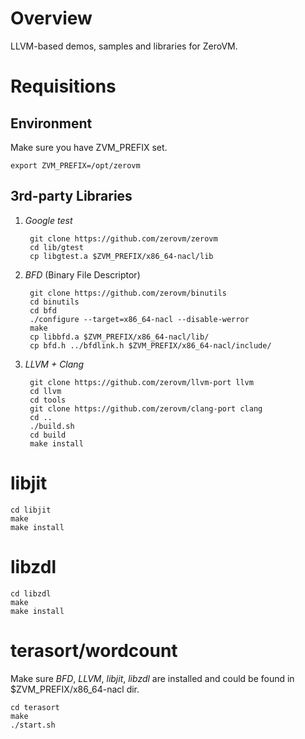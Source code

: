 # Overview

LLVM-based demos, samples and libraries for ZeroVM.

# Requisitions

## Environment

Make sure you have ZVM_PREFIX set.

    export ZVM_PREFIX=/opt/zerovm

## 3rd-party Libraries

1. *Google test*

        git clone https://github.com/zerovm/zerovm
        cd lib/gtest
        cp libgtest.a $ZVM_PREFIX/x86_64-nacl/lib

2. *BFD* (Binary File Descriptor)

        git clone https://github.com/zerovm/binutils
        cd binutils
        cd bfd
        ./configure --target=x86_64-nacl --disable-werror
        make
        cp libbfd.a $ZVM_PREFIX/x86_64-nacl/lib/
        cp bfd.h ../bfdlink.h $ZVM_PREFIX/x86_64-nacl/include/ 

3. *LLVM + Clang*

        git clone https://github.com/zerovm/llvm-port llvm
        cd llvm
        cd tools
        git clone https://github.com/zerovm/clang-port clang
        cd ..
        ./build.sh
        cd build
        make install

# libjit

    cd libjit
    make
    make install

# libzdl

    cd libzdl
    make
    make install

# terasort/wordcount

Make sure _BFD_, _LLVM_, _libjit_, _libzdl_ are installed and could be found
in $ZVM\_PREFIX/x86\_64-nacl dir.

    cd terasort
    make
    ./start.sh



